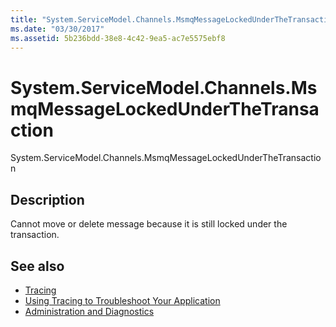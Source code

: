 ```yaml
---
title: "System.ServiceModel.Channels.MsmqMessageLockedUnderTheTransaction"
ms.date: "03/30/2017"
ms.assetid: 5b236bdd-38e8-4c42-9ea5-ac7e5575ebf8
---
```

# System.ServiceModel.Channels.MsmqMessageLockedUnderTheTransaction
System.ServiceModel.Channels.MsmqMessageLockedUnderTheTransaction  
  
## Description  
 Cannot move or delete message because it is still locked under the transaction.  
  
## See also

- [Tracing](../../../../../docs/framework/wcf/diagnostics/tracing/index.md)
- [Using Tracing to Troubleshoot Your Application](../../../../../docs/framework/wcf/diagnostics/tracing/using-tracing-to-troubleshoot-your-application.md)
- [Administration and Diagnostics](../../../../../docs/framework/wcf/diagnostics/index.md)
